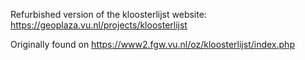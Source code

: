 Refurbished version of the kloosterlijst website:
https://geoplaza.vu.nl/projects/kloosterlijst

Originally found on https://www2.fgw.vu.nl/oz/kloosterlijst/index.php
